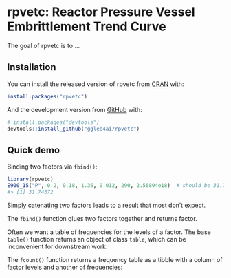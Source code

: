
<!-- README.md is generated from README.Rmd. Please edit that file -->

# rpvetc: Reactor Pressure Vessel Embrittlement Trend Curve

<!-- badges: start -->
<!-- badges: end -->

The goal of rpvetc is to …

## Installation

You can install the released version of rpvetc from
[CRAN](https://CRAN.R-project.org) with:

``` r
install.packages("rpvetc")
```

And the development version from [GitHub](https://github.com/) with:

``` r
# install.packages("devtools")
devtools::install_github("gglee4ai/rpvetc")
```

## Quick demo

Binding two factors via `fbind()`:

``` r
library(rpvetc)
E900_15("P", 0.2, 0.18, 1.36, 0.012, 290, 2.56894e18)  # should be 31.743721
#> [1] 31.74372
```

Simply catenating two factors leads to a result that most don’t expect.

The `fbind()` function glues two factors together and returns factor.

Often we want a table of frequencies for the levels of a factor. The
base `table()` function returns an object of class `table`, which can be
inconvenient for downstream work.

The `fcount()` function returns a frequency table as a tibble with a
column of factor levels and another of frequencies:
